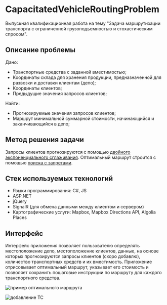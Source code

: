 # CapacitatedVehicleRoutingProblem
Выпускная квалификационная работа на тему "Задача маршрутизации транспорта с ограниченной грузоподъемностью и стохастическим спросом".

## Описание проблемы

Дано:
- Транспортные средства с заданной вместимостью;
- Координаты склада для хранения продукции, предназначенной для развозки и доставки клиентам (депо);
- Координаты клиентов;
- Предыдущие значения запросов клиентов;

Найти:
- Прогнозируемые значения запросов клиентов;
- Маршрут минимальной суммарной стоимости, начинающийся и заканчивающийся в депо;

## Метод решения задачи

Запросы клиентов прогнозируются с помощью [двойного экспоненциального сглаживания](http://www.machinelearning.ru/wiki/index.php?title=%D0%AD%D0%BA%D1%81%D0%BF%D0%BE%D0%BD%D0%B5%D0%BD%D1%86%D0%B8%D0%B0%D0%BB%D1%8C%D0%BD%D0%BE%D0%B5_%D1%81%D0%B3%D0%BB%D0%B0%D0%B6%D0%B8%D0%B2%D0%B0%D0%BD%D0%B8%D0%B5).
Оптимальный маршрут строится с помощью [поиска с запретами](https://ru.wikipedia.org/wiki/%D0%9F%D0%BE%D0%B8%D1%81%D0%BA_%D1%81_%D0%B7%D0%B0%D0%BF%D1%80%D0%B5%D1%82%D0%B0%D0%BC%D0%B8).

## Стек используемых технологий

* Языки программирования: C#, JS
* ASP.NET
* jQuery
* SignalR (для обмена данными между клиентом и сервером)
* Картографические услуги: Mapbox, Mapbox Directions API, Algolia Places

## Интерфейс

Интерфейс приложения позволяет пользователю определять местоположение депо, местоположение клиентов, данные, на основе которых прогнозируются запросы клиентов (скоро добавлю), количество транспортных средств и их вместимость.
Приложение отрисовывает оптимальный маршрут, указывает его стоимость и позволяет сохранить пошаговые инструкции по маршруту для каждого транспортного средства.

![пример оптимального маршрута](https://github.com/RamilYI/CapacitatedVehicleRoutingProblem/blob/master/TestMapBox/screenshot/routes.PNG)

![добавление ТС](https://github.com/RamilYI/CapacitatedVehicleRoutingProblem/blob/master/TestMapBox/screenshot/addVehicles.PNG)
